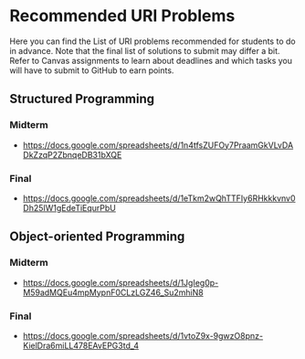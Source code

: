 Recommended URI Problems
========================

Here you can find the List of URI problems recommended for students to do in advance. Note that the final list of solutions to submit may differ a bit. Refer to Canvas assignments to learn about deadlines and which tasks you will have to submit to GitHub to earn points.

## Structured Programming

### Midterm

* <https://docs.google.com/spreadsheets/d/1n4tfsZUFOy7PraamGkVLvDADkZzqP2ZbnqeDB31bXQE>

### Final

* <https://docs.google.com/spreadsheets/d/1eTkm2wQhTTFIy6RHkkkvnv0Dh25IW1gEdeTiEqurPbU>

## Object-oriented Programming

### Midterm

* <https://docs.google.com/spreadsheets/d/1JgIeg0p-M59adMQEu4mpMypnF0CLzLGZ46_Su2mhiN8>

### Final

* <https://docs.google.com/spreadsheets/d/1vtoZ9x-9gwzO8pnz-KielDra6miLL478EAvEPG3td_4>
